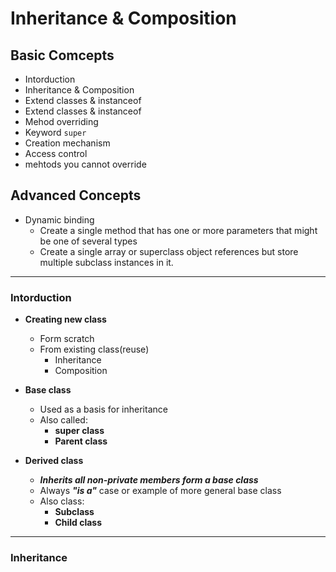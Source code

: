 # Inheritance & Composition

## Basic Comcepts

- Intorduction
- Inheritance & Composition
- Extend classes & instanceof
- Extend classes & instanceof
- Mehod overriding
- Keyword `super`
- Creation mechanism
- Access control
- mehtods you cannot override

## Advanced Concepts

- Dynamic binding
  - Create a single method that has one or more parameters that might be one of several types
  - Create a single array or superclass object references but store multiple subclass instances in it.

---

### Intorduction

- **Creating new class**

  - Form scratch
  - From existing class(reuse)
    - Inheritance
    - Composition

- **Base class**

  - Used as a basis for inheritance
  - Also called:
    - **super class**
    - **Parent class**

- **Derived class**
  - **_Inherits all non-private members form a base class_**
  - Always **_"is a"_** case or example of more general base class
  - Also class:
    - **Subclass**
    - **Child class**

---

### Inheritance
